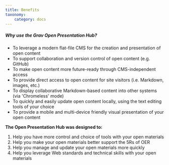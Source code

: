 ```yaml
---
title: Benefits
taxonomy:
    category: docs
---
```


##### Why use the Grav Open Presentation Hub?
* To leverage a modern flat-file CMS for the creation and presentation of open content
* To support collaboration and version control of open content (e.g. GitHub)
* To make open content more future-ready through CMS-independent access
* To provide direct access to open content for site visitors (i.e. Markdown, images, etc.)
* To display collaborative Markdown-based content into other systems (via 'Chromeless' mode)
* To quickly and easily update open content locally, using the text editing tools of your choice
* To provide a mobile and multi-device friendly visual presentation of your open content

**The Open Presentation Hub was designed to:**  

1. Help you have more control and choice of tools with your open materials
1. Help you make your open materials better support the 5Rs of OER
1. Help you manage and update your open materials more quickly
1. Help you leverage Web standards and technical skills with your open materials

